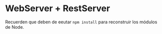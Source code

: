 # WebServer + RestServer

Recuerden que deben de eeutar ```npm install``` para reconstruir los módulos de Node.